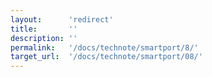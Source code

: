 ```yaml
---
layout:      'redirect'
title:       ''
description: ''
permalink:   '/docs/technote/smartport/8/'
target_url:  '/docs/technote/smartport/08/'
---
```

